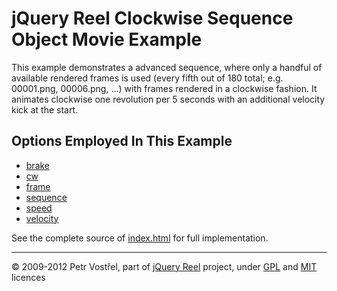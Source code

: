 jQuery Reel Clockwise Sequence Object Movie Example
===================================================

This example demonstrates a advanced sequence, where only a handful of
available rendered frames is used (every fifth out of 180 total; e.g.
00001.png, 00006.png, ...) with frames rendered in a clockwise fashion.
It animates clockwise one revolution per 5 seconds with an additional
velocity kick at the start.


Options Employed In This Example
--------------------------------

- [brake](http://jquery.vostrel.cz/reel#brake)
- [cw](http://jquery.vostrel.cz/reel#cw)
- [frame](http://jquery.vostrel.cz/reel#frame)
- [sequence](http://jquery.vostrel.cz/reel#sequence)
- [speed](http://jquery.vostrel.cz/reel#speed)
- [velocity](http://jquery.vostrel.cz/reel#velocity)

See the complete source of [index.html](index.html) for full
implementation.

---
&copy; 2009-2012 Petr Vostřel, part of [jQuery Reel][reel] project, under [GPL][GPL] and [MIT][MIT] licences



[reel]:http://jquery.vostrel.cz/reel
[GPL]:http://opensource.org/licenses/GPL-2.0
[MIT]:http://opensource.org/licenses/MIT

